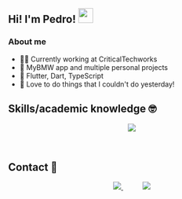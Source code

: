 ## Hi! I'm Pedro! <img src="https://raw.githubusercontent.com/iampavangandhi/iampavangandhi/master/gifs/Hi.gif" width="30px"></h2>

### About me

- 👨‍💻 Currently working at CriticalTechworks
- 🌱 MyBMW app and multiple personal projects
- 💙 Flutter, Dart, TypeScript
- 📖 Love to do things that I couldn't do yesterday!


## Skills/academic knowledge :nerd_face:
<p align="center">
    <img src="https://skillicons.dev/icons?i=flutter,dart,ts,nodejs,nestjs,jest,git,github,jenkins,vscode" />
</p>

&nbsp;&nbsp;&nbsp;&nbsp;&nbsp;&nbsp;&nbsp;&nbsp;&nbsp;&nbsp;&nbsp;&nbsp;&nbsp;

## Contact :iphone:

<p align="center">
<a href = "mailto: pmbr3008@gmail.com">
 <img src="https://img.shields.io/badge/-Gmail-%23EA4335?style=for-the-badge&logo=gmail&logoColor=white" target="_blank">
    </a>
    &nbsp;&nbsp;&nbsp;&nbsp;&nbsp;&nbsp;&nbsp;&nbsp;&nbsp;
    <a href="https://www.linkedin.com/in/rosapedro/" target="_blank"><img src="https://img.shields.io/badge/-LinkedIn-%230077B5?style=for-the-badge&logo=linkedin&logoColor=white" target="_blank">
    </a>
</p>
